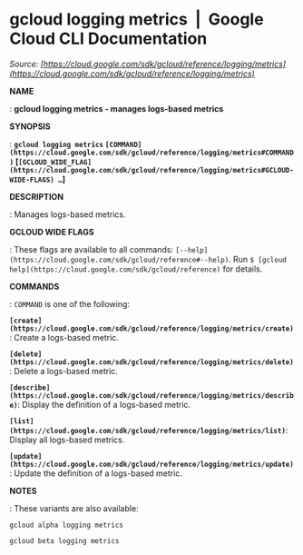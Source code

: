 # gcloud logging metrics  |  Google Cloud CLI Documentation

*Source: [https://cloud.google.com/sdk/gcloud/reference/logging/metrics](https://cloud.google.com/sdk/gcloud/reference/logging/metrics)*

**NAME**

: **gcloud logging metrics - manages logs-based metrics**

**SYNOPSIS**

: **`gcloud logging metrics` `[COMMAND](https://cloud.google.com/sdk/gcloud/reference/logging/metrics#COMMAND)` [`[GCLOUD_WIDE_FLAG](https://cloud.google.com/sdk/gcloud/reference/logging/metrics#GCLOUD-WIDE-FLAGS) …`]**

**DESCRIPTION**

: Manages logs-based metrics.

**GCLOUD WIDE FLAGS**

: These flags are available to all commands: `[--help](https://cloud.google.com/sdk/gcloud/reference#--help)`.
Run `$ [gcloud help](https://cloud.google.com/sdk/gcloud/reference)` for details.

**COMMANDS**

: ``COMMAND`` is one of the following:

**`[create](https://cloud.google.com/sdk/gcloud/reference/logging/metrics/create)`**:
Create a logs-based metric.

**`[delete](https://cloud.google.com/sdk/gcloud/reference/logging/metrics/delete)`**:
Delete a logs-based metric.

**`[describe](https://cloud.google.com/sdk/gcloud/reference/logging/metrics/describe)`**:
Display the definition of a logs-based metric.

**`[list](https://cloud.google.com/sdk/gcloud/reference/logging/metrics/list)`**:
Display all logs-based metrics.

**`[update](https://cloud.google.com/sdk/gcloud/reference/logging/metrics/update)`**:
Update the definition of a logs-based metric.

**NOTES**

: These variants are also available:

```
gcloud alpha logging metrics
```

```
gcloud beta logging metrics
```